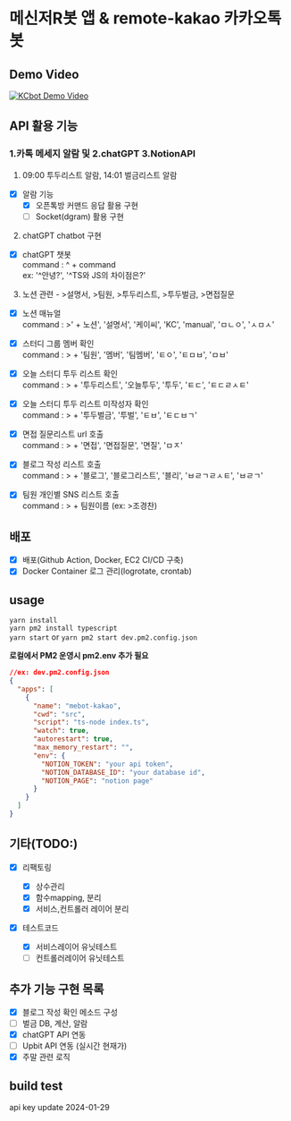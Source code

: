 # 메신저R봇 앱 & remote-kakao 카카오톡 봇

## Demo Video

[![KCbot Demo Video](http://img.youtube.com/vi/tsswjg-nQ9s/0.jpg)](https://youtu.be/tsswjg-nQ9s?t=0s)

## API 활용 기능

### 1.카톡 메세지 알람 및 2.chatGPT 3.NotionAPI

1. 09:00 투두리스트 알람, 14:01 벌금리스트 알람

- [x] 알람 기능
  - [x] 오픈톡방 커맨드 응답 활용 구현
  - [ ] Socket(dgram) 활용 구현

2. chatGPT chatbot 구현

- [x] chatGPT 챗봇  
       command : ^ + command  
       ex: '^안녕?', '^TS와 JS의 차이점은?'

3. 노션 관련 - >설명서, >팀원, >투두리스트, >투두벌금, >면접질문

- [x] 노션 매뉴얼  
       command : >' + 노션', '설명서', '케이씨', 'KC', 'manual', 'ㅁㄴㅇ', 'ㅅㅁㅅ'

- [x] 스터디 그룹 멤버 확인  
       command : > + '팀원', '멤버', '팀멤버', 'ㅌㅇ', 'ㅌㅁㅂ', 'ㅁㅂ'

- [x] 오늘 스터디 투두 리스트 확인  
       command : > + '투두리스트', '오늘투두', '투두', 'ㅌㄷ', 'ㅌㄷㄹㅅㅌ'

- [x] 오늘 스터디 투두 리스트 미작성자 확인  
       command : > + '투두벌금', '투벌', 'ㅌㅂ', 'ㅌㄷㅂㄱ'

- [x] 면접 질문리스트 url 호출  
       command : > + '면접', '면접질문', '면질', 'ㅁㅈ'

- [x] 블로그 작성 리스트 호출  
       command : > + '블로그', '블로그리스트', '블리', 'ㅂㄹㄱㄹㅅㅌ', 'ㅂㄹㄱ'

- [x] 팀원 개인별 SNS 리스트 호출  
       command : > + 팀원이름 (ex: >조경찬)

## 배포

- [x] 배포(Github Action, Docker, EC2 CI/CD 구축)
- [x] Docker Container 로그 관리(logrotate, crontab)

## usage

`yarn install`<br>
`yarn pm2 install typescript`<br>
`yarn start` or `yarn pm2 start dev.pm2.config.json`

**로컬에서 PM2 운영시 pm2.env 추가 필요**

```JSON
//ex: dev.pm2.config.json
{
  "apps": [
    {
      "name": "mebot-kakao",
      "cwd": "src",
      "script": "ts-node index.ts",
      "watch": true,
      "autorestart": true,
      "max_memory_restart": "",
      "env": {
        "NOTION_TOKEN": "your api token",
        "NOTION_DATABASE_ID": "your database id",
        "NOTION_PAGE": "notion page"
      }
    }
  ]
}
```

## 기타(TODO:)

- [x] 리팩토링

  - [x] 상수관리
  - [x] 함수mapping, 분리
  - [x] 서비스,컨트롤러 레이어 분리

- [x] 테스트코드

  - [x] 서비스레이어 유닛테스트
  - [ ] 컨트롤러레이어 유닛테스트

## 추가 기능 구현 목록

- [x] 블로그 작성 확인 메소드 구성
- [ ] 벌금 DB, 계산, 알람
- [x] chatGPT API 연동
- [ ] Upbit API 연동 (실시간 현재가)
- [x] 주말 관련 로직

## build test
api key update 2024-01-29
